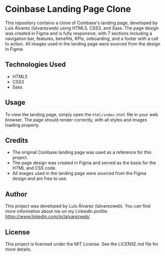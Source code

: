 # Coinbase Landing Page Clone

This repository contains a clone of Coinbase's landing page, developed by Luis Álvarez (lalvarezweb) using HTML5, CSS3, and Sass. The page design was created in Figma and is fully responsive, with 7 sections including a navigation bar, features, benefits, KPIs, onboarding, and a footer with a call to action. All images used in the landing page were sourced from the design in Figma.

## Technologies Used

- HTML5
- CSS3
- Sass

## Usage

To view the landing page, simply open the `html/index.html` file in your web browser. The page should render correctly, with all styles and images loading properly.

## Credits

- The original Coinbase landing page was used as a reference for this project.
- The page design was created in Figma and served as the basis for the HTML and CSS code.
- All images used in the landing page were sourced from the Figma design and are free to use.

## Author

This project was developed by Luis Álvarez (lalvarezweb). 
You can find more information about me on my LinkedIn profile: https://www.linkedin.com/in/lalvarezweb/

## License

This project is licensed under the MIT License. See the LICENSE.md file for more details.

